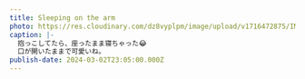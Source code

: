 ```yaml
---
title: Sleeping on the arm
photo: https://res.cloudinary.com/dz8vyplpm/image/upload/v1716472875/IMG_9174_fqkxn3.jpg
caption: |-
  抱っこしてたら、座ったまま寝ちゃった😂
  口が開いたままで可愛いね。
publish-date: 2024-03-02T23:05:00.000Z
---
```

